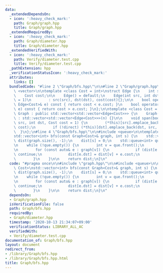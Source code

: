 ```yaml
---
data:
  _extendedDependsOn:
  - icon: ':heavy_check_mark:'
    path: Graph/graph.hpp
    title: Graph/graph.hpp
  _extendedRequiredBy:
  - icon: ':heavy_check_mark:'
    path: Graph/diameter.hpp
    title: Graph/diameter.hpp
  _extendedVerifiedWith:
  - icon: ':heavy_check_mark:'
    path: Verify/diameter.test.cpp
    title: Verify/diameter.test.cpp
  _pathExtension: hpp
  _verificationStatusIcon: ':heavy_check_mark:'
  attributes:
    links: []
  bundledCode: "#line 2 \"Graph/bfs.hpp\"\n\n#line 2 \"Graph/graph.hpp\"\n\n#include\
    \ <vector>\n\ntemplate <class Cost = int>\nstruct Edge {\n    int src, dst;\n\
    \    Cost cost;\n\n    Edge() = default;\n    Edge(int src, int dst, Cost cost\
    \ = 1)\n        : src(src), dst(dst), cost(cost){};\n\n    bool operator<(const\
    \ Edge<Cost>& e) const { return cost < e.cost; }\n    bool operator>(const Edge<Cost>&\
    \ e) const { return cost > e.cost; }\n};\n\ntemplate <class Cost = int>\nstruct\
    \ Graph : public std::vector<std::vector<Edge<Cost>>> {\n    Graph(int n = 0)\
    \ : std::vector<std::vector<Edge<Cost>>>(n) {}\n\n    void span(bool direct, int\
    \ src, int dst, Cost cost = 1) {\n        (*this)[src].emplace_back(src, dst,\
    \ cost);\n        if (!direct) (*this)[dst].emplace_back(dst, src, cost);\n  \
    \  }\n};\n#line 4 \"Graph/bfs.hpp\"\n\n#include <queue>\n\ntemplate <class Cost>\n\
    std::vector<int> bfs(const Graph<Cost>& graph, int s) {\n    std::vector<Cost>\
    \ dist(graph.size(), -1);\n    dist[s] = 0;\n    std::queue<int> que;\n    que.push(s);\n\
    \n    while (!que.empty()) {\n        int v = que.front();\n        que.pop();\n\
    \n        for (const auto& e : graph[v]) {\n            if (dist[e.dst] != -1)\
    \ continue;\n            dist[e.dst] = dist[v] + e.cost;\n            que.push(e.dst);\n\
    \        }\n    }\n\n    return dist;\n}\n"
  code: "#pragma once\n\n#include \"graph.hpp\"\n\n#include <queue>\n\ntemplate <class\
    \ Cost>\nstd::vector<int> bfs(const Graph<Cost>& graph, int s) {\n    std::vector<Cost>\
    \ dist(graph.size(), -1);\n    dist[s] = 0;\n    std::queue<int> que;\n    que.push(s);\n\
    \n    while (!que.empty()) {\n        int v = que.front();\n        que.pop();\n\
    \n        for (const auto& e : graph[v]) {\n            if (dist[e.dst] != -1)\
    \ continue;\n            dist[e.dst] = dist[v] + e.cost;\n            que.push(e.dst);\n\
    \        }\n    }\n\n    return dist;\n}\n"
  dependsOn:
  - Graph/graph.hpp
  isVerificationFile: false
  path: Graph/bfs.hpp
  requiredBy:
  - Graph/diameter.hpp
  timestamp: '2020-10-13 21:34:07+09:00'
  verificationStatus: LIBRARY_ALL_AC
  verifiedWith:
  - Verify/diameter.test.cpp
documentation_of: Graph/bfs.hpp
layout: document
redirect_from:
- /library/Graph/bfs.hpp
- /library/Graph/bfs.hpp.html
title: Graph/bfs.hpp
---
```

